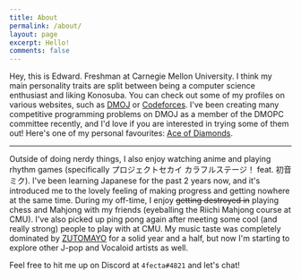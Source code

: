 ```yaml
---
title: About
permalink: /about/
layout: page
excerpt: Hello!
comments: false
---
```


Hey, this is Edward. Freshman at Carnegie Mellon University. I think my main personality traits are split between being a computer science enthusiast and liking Konosuba. You can check out some of my profiles on various websites, such as [DMOJ](https://dmoj.ca/user/4fecta) or [Codeforces](https://codeforces.com/profile/4fecta). I've been creating many competitive programming problems on DMOJ as a member of the DMOPC committee recently, and I'd love if you are interested in trying some of them out! Here's one of my personal favourites: [Ace of Diamonds](https://dmoj.ca/problem/dmopc21c9p4).

<hr>

Outside of doing nerdy things, I also enjoy watching anime and playing rhythm games (specifically プロジェクトセカイ カラフルステージ！ feat. 初音ミク). I've been learning Japanese for the past 2 years now, and it's introduced me to the lovely feeling of making progress and getting nowhere at the same time. During my off-time, I enjoy  ~~getting destroyed in~~ playing chess and Mahjong with my friends (eyeballing the Riichi Mahjong course at CMU). I've also picked up ping pong again after meeting some cool (and really strong) people to play with at CMU. My music taste was completely dominated by [ZUTOMAYO](https://youtu.be/Atvsg_zogxo) for a solid year and a half, but now I'm starting to explore other J-pop and Vocaloid artists as well.

Feel free to hit me up on Discord at `4fecta#4821` and let's chat!
